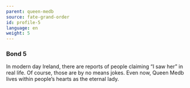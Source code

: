 ```yaml
---
parent: queen-medb
source: fate-grand-order
id: profile-5
language: en
weight: 5
---
```


### Bond 5

In modern day Ireland, there are reports of people claiming “I saw her” in real life.
Of course, those are by no means jokes.
Even now, Queen Medb lives within people’s hearts as the eternal lady.
